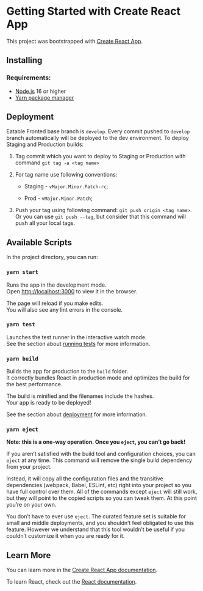 # Getting Started with Create React App

This project was bootstrapped with [Create React App](https://github.com/facebook/create-react-app).

## Installing

### Requirements:

- [Node.js](https://nodejs.org/uk/) 16 or higher
- [Yarn package manager](https://yarnpkg.com/)

## Deployment

Eatable Fronted base branch is `develop`. Every commit pushed to `develop` branch automatically will be deployed to the dev environment.
To deploy Staging and Production builds:
1. Tag commit which you want to deploy to Staging or Production with command `git tag -a <tag name>`
2. For tag name use following conventions: 

   * Staging - `vMajor.Minor.Patch-rc`;

   * Prod - `vMajor.Minor.Patch`;

3. Push your tag using following command: `git push origin <tag name>`. Or you can use `git push --tag`, but consider that this command will push all your local tags.

## Available Scripts

In the project directory, you can run:

### `yarn start`

Runs the app in the development mode.\
Open [http://localhost:3000](http://localhost:3000) to view it in the browser.

The page will reload if you make edits.\
You will also see any lint errors in the console.

### `yarn test`

Launches the test runner in the interactive watch mode.\
See the section about [running tests](https://facebook.github.io/create-react-app/docs/running-tests) for more information.

### `yarn build`

Builds the app for production to the `build` folder.\
It correctly bundles React in production mode and optimizes the build for the best performance.

The build is minified and the filenames include the hashes.\
Your app is ready to be deployed!

See the section about [deployment](https://facebook.github.io/create-react-app/docs/deployment) for more information.

### `yarn eject`

**Note: this is a one-way operation. Once you `eject`, you can’t go back!**

If you aren’t satisfied with the build tool and configuration choices, you can `eject` at any time. This command will remove the single build dependency from your project.

Instead, it will copy all the configuration files and the transitive dependencies (webpack, Babel, ESLint, etc) right into your project so you have full control over them. All of the commands except `eject` will still work, but they will point to the copied scripts so you can tweak them. At this point you’re on your own.

You don’t have to ever use `eject`. The curated feature set is suitable for small and middle deployments, and you shouldn’t feel obligated to use this feature. However we understand that this tool wouldn’t be useful if you couldn’t customize it when you are ready for it.

## Learn More

You can learn more in the [Create React App documentation](https://facebook.github.io/create-react-app/docs/getting-started).

To learn React, check out the [React documentation](https://reactjs.org/).
